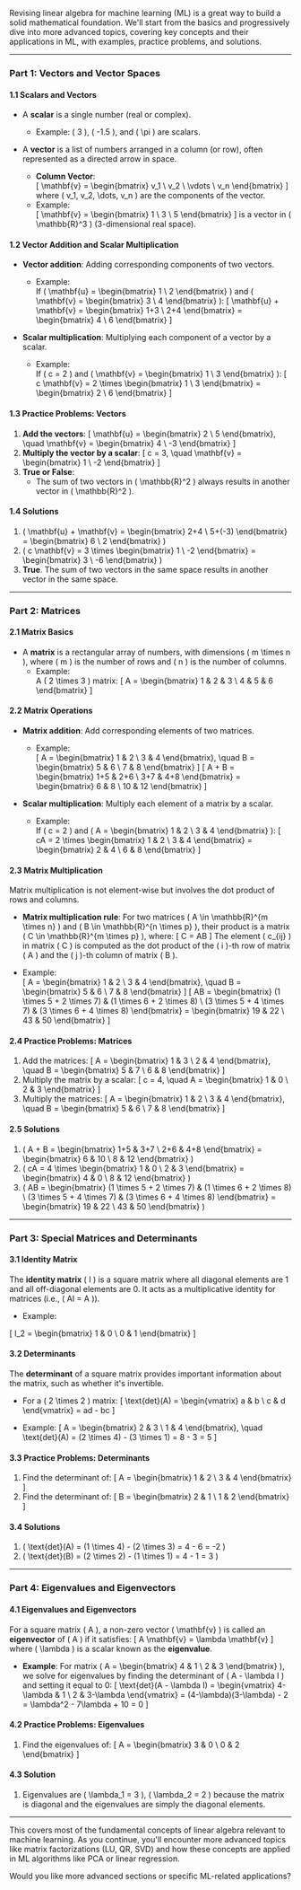Revising linear algebra for machine learning (ML) is a great way to build a solid mathematical foundation. We'll start from the basics and progressively dive into more advanced topics, covering key concepts and their applications in ML, with examples, practice problems, and solutions.

---

### **Part 1: Vectors and Vector Spaces**

#### **1.1 Scalars and Vectors**
- A **scalar** is a single number (real or complex).
  - Example: \( 3 \), \( -1.5 \), and \( \pi \) are scalars.
  
- A **vector** is a list of numbers arranged in a column (or row), often represented as a directed arrow in space.
  - **Column Vector**:  
    \[
    \mathbf{v} = \begin{bmatrix} v_1 \\ v_2 \\ \vdots \\ v_n \end{bmatrix}
    \]
    where \( v_1, v_2, \dots, v_n \) are the components of the vector.
  - Example:  
    \[
    \mathbf{v} = \begin{bmatrix} 1 \\ 3 \\ 5 \end{bmatrix}
    \]
    is a vector in \( \mathbb{R}^3 \) (3-dimensional real space).
    
#### **1.2 Vector Addition and Scalar Multiplication**
- **Vector addition**: Adding corresponding components of two vectors.
  - Example:  
    If \( \mathbf{u} = \begin{bmatrix} 1 \\ 2 \end{bmatrix} \) and \( \mathbf{v} = \begin{bmatrix} 3 \\ 4 \end{bmatrix} \):
    \[
    \mathbf{u} + \mathbf{v} = \begin{bmatrix} 1+3 \\ 2+4 \end{bmatrix} = \begin{bmatrix} 4 \\ 6 \end{bmatrix}
    \]
  
- **Scalar multiplication**: Multiplying each component of a vector by a scalar.
  - Example:  
    If \( c = 2 \) and \( \mathbf{v} = \begin{bmatrix} 1 \\ 3 \end{bmatrix} \):
    \[
    c \mathbf{v} = 2 \times \begin{bmatrix} 1 \\ 3 \end{bmatrix} = \begin{bmatrix} 2 \\ 6 \end{bmatrix}
    \]

#### **1.3 Practice Problems: Vectors**
1. **Add the vectors**:
   \[
   \mathbf{u} = \begin{bmatrix} 2 \\ 5 \end{bmatrix}, \quad \mathbf{v} = \begin{bmatrix} 4 \\ -3 \end{bmatrix}
   \]
2. **Multiply the vector by a scalar**:
   \[
   c = 3, \quad \mathbf{v} = \begin{bmatrix} 1 \\ -2 \end{bmatrix}
   \]
3. **True or False**: 
   - The sum of two vectors in \( \mathbb{R}^2 \) always results in another vector in \( \mathbb{R}^2 \).
   
#### **1.4 Solutions**
1. \( \mathbf{u} + \mathbf{v} = \begin{bmatrix} 2+4 \\ 5+(-3) \end{bmatrix} = \begin{bmatrix} 6 \\ 2 \end{bmatrix} \)
2. \( c \mathbf{v} = 3 \times \begin{bmatrix} 1 \\ -2 \end{bmatrix} = \begin{bmatrix} 3 \\ -6 \end{bmatrix} \)
3. **True**. The sum of two vectors in the same space results in another vector in the same space.

---

### **Part 2: Matrices**

#### **2.1 Matrix Basics**
- A **matrix** is a rectangular array of numbers, with dimensions \( m \times n \), where \( m \) is the number of rows and \( n \) is the number of columns.
  - Example:  
    A \( 2 \times 3 \) matrix:
    \[
    A = \begin{bmatrix} 1 & 2 & 3 \\ 4 & 5 & 6 \end{bmatrix}
    \]

#### **2.2 Matrix Operations**
- **Matrix addition**: Add corresponding elements of two matrices.
  - Example:  
    \[
    A = \begin{bmatrix} 1 & 2 \\ 3 & 4 \end{bmatrix}, \quad B = \begin{bmatrix} 5 & 6 \\ 7 & 8 \end{bmatrix}
    \]
    \[
    A + B = \begin{bmatrix} 1+5 & 2+6 \\ 3+7 & 4+8 \end{bmatrix} = \begin{bmatrix} 6 & 8 \\ 10 & 12 \end{bmatrix}
    \]

- **Scalar multiplication**: Multiply each element of a matrix by a scalar.
  - Example:  
    If \( c = 2 \) and \( A = \begin{bmatrix} 1 & 2 \\ 3 & 4 \end{bmatrix} \):
    \[
    cA = 2 \times \begin{bmatrix} 1 & 2 \\ 3 & 4 \end{bmatrix} = \begin{bmatrix} 2 & 4 \\ 6 & 8 \end{bmatrix}
    \]

#### **2.3 Matrix Multiplication**
Matrix multiplication is not element-wise but involves the dot product of rows and columns.
- **Matrix multiplication rule**: For two matrices \( A \in \mathbb{R}^{m \times n} \) and \( B \in \mathbb{R}^{n \times p} \), their product is a matrix \( C \in \mathbb{R}^{m \times p} \), where:
  \[
  C = AB
  \]
  The element \( c_{ij} \) in matrix \( C \) is computed as the dot product of the \( i \)-th row of matrix \( A \) and the \( j \)-th column of matrix \( B \).

- Example:  
  \[
  A = \begin{bmatrix} 1 & 2 \\ 3 & 4 \end{bmatrix}, \quad B = \begin{bmatrix} 5 & 6 \\ 7 & 8 \end{bmatrix}
  \]
  \[
  AB = \begin{bmatrix} (1 \times 5 + 2 \times 7) & (1 \times 6 + 2 \times 8) \\ (3 \times 5 + 4 \times 7) & (3 \times 6 + 4 \times 8) \end{bmatrix} = \begin{bmatrix} 19 & 22 \\ 43 & 50 \end{bmatrix}
  \]

#### **2.4 Practice Problems: Matrices**
1. Add the matrices:
   \[
   A = \begin{bmatrix} 1 & 3 \\ 2 & 4 \end{bmatrix}, \quad B = \begin{bmatrix} 5 & 7 \\ 6 & 8 \end{bmatrix}
   \]
2. Multiply the matrix by a scalar:
   \[
   c = 4, \quad A = \begin{bmatrix} 1 & 0 \\ 2 & 3 \end{bmatrix}
   \]
3. Multiply the matrices:
   \[
   A = \begin{bmatrix} 1 & 2 \\ 3 & 4 \end{bmatrix}, \quad B = \begin{bmatrix} 5 & 6 \\ 7 & 8 \end{bmatrix}
   \]

#### **2.5 Solutions**
1. \( A + B = \begin{bmatrix} 1+5 & 3+7 \\ 2+6 & 4+8 \end{bmatrix} = \begin{bmatrix} 6 & 10 \\ 8 & 12 \end{bmatrix} \)
2. \( cA = 4 \times \begin{bmatrix} 1 & 0 \\ 2 & 3 \end{bmatrix} = \begin{bmatrix} 4 & 0 \\ 8 & 12 \end{bmatrix} \)
3. \( AB = \begin{bmatrix} (1 \times 5 + 2 \times 7) & (1 \times 6 + 2 \times 8) \\ (3 \times 5 + 4 \times 7) & (3 \times 6 + 4 \times 8) \end{bmatrix} = \begin{bmatrix} 19 & 22 \\ 43 & 50 \end{bmatrix} \)

---

### **Part 3: Special Matrices and Determinants**

#### **3.1 Identity Matrix**
The **identity matrix** \( I \) is a square matrix where all diagonal elements are 1 and all off-diagonal elements are 0. It acts as a multiplicative identity for matrices (i.e., \( AI = A \)).

- Example:
 

 \[
  I_2 = \begin{bmatrix} 1 & 0 \\ 0 & 1 \end{bmatrix}
  \]

#### **3.2 Determinants**
The **determinant** of a square matrix provides important information about the matrix, such as whether it's invertible.

- For a \( 2 \times 2 \) matrix:
  \[
  \text{det}(A) = \begin{vmatrix} a & b \\ c & d \end{vmatrix} = ad - bc
  \]

- Example:
  \[
  A = \begin{bmatrix} 2 & 3 \\ 1 & 4 \end{bmatrix}, \quad \text{det}(A) = (2 \times 4) - (3 \times 1) = 8 - 3 = 5
  \]

#### **3.3 Practice Problems: Determinants**
1. Find the determinant of:
   \[
   A = \begin{bmatrix} 1 & 2 \\ 3 & 4 \end{bmatrix}
   \]
2. Find the determinant of:
   \[
   B = \begin{bmatrix} 2 & 1 \\ 1 & 2 \end{bmatrix}
   \]

#### **3.4 Solutions**
1. \( \text{det}(A) = (1 \times 4) - (2 \times 3) = 4 - 6 = -2 \)
2. \( \text{det}(B) = (2 \times 2) - (1 \times 1) = 4 - 1 = 3 \)

---

### **Part 4: Eigenvalues and Eigenvectors**

#### **4.1 Eigenvalues and Eigenvectors**
For a square matrix \( A \), a non-zero vector \( \mathbf{v} \) is called an **eigenvector** of \( A \) if it satisfies:
\[
A \mathbf{v} = \lambda \mathbf{v}
\]
where \( \lambda \) is a scalar known as the **eigenvalue**.

- **Example**:
  For matrix \( A = \begin{bmatrix} 4 & 1 \\ 2 & 3 \end{bmatrix} \), we solve for eigenvalues by finding the determinant of \( A - \lambda I \) and setting it equal to 0:
  \[
  \text{det}(A - \lambda I) = \begin{vmatrix} 4-\lambda & 1 \\ 2 & 3-\lambda \end{vmatrix} = (4-\lambda)(3-\lambda) - 2 = \lambda^2 - 7\lambda + 10 = 0
  \]

#### **4.2 Practice Problems: Eigenvalues**
1. Find the eigenvalues of:
   \[
   A = \begin{bmatrix} 3 & 0 \\ 0 & 2 \end{bmatrix}
   \]
   
#### **4.3 Solution**
1. Eigenvalues are \( \lambda_1 = 3 \), \( \lambda_2 = 2 \) because the matrix is diagonal and the eigenvalues are simply the diagonal elements.

---

This covers most of the fundamental concepts of linear algebra relevant to machine learning. As you continue, you'll encounter more advanced topics like matrix factorizations (LU, QR, SVD) and how these concepts are applied in ML algorithms like PCA or linear regression.

Would you like more advanced sections or specific ML-related applications?
